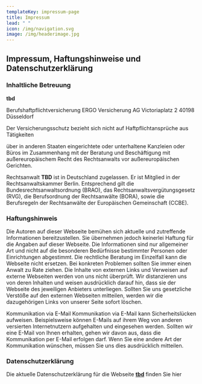```yaml
---
templateKey: impressum-page
title: Impressum
lead: " "
icon: /img/navigation.svg
image: /img/headerimage.jpg
---
```

## Impressum, Haftungshinweise und Datenschutzerklärung

### Inhaltliche Betreuung

**tbd**

Berufshaftpflichtversicherung
ERGO Versicherung AG
Victoriaplatz 2
40198 Düsseldorf

Der Versicherungsschutz bezieht sich nicht auf Haftpflichtansprüche aus Tätigkeiten

über in anderen Staaten eingerichtete oder unterhaltene Kanzleien oder Büros
im Zusammenhang mit der Beratung und Beschäftigung mit außereuropäischem Recht
des Rechtsanwalts vor außereuropäischen Gerichten.

Rechtsanwalt **TBD** ist in Deutschland zugelassen. Er ist Mitglied in der Rechtsanwaltskammer Berlin. Entsprechend gilt die Bundesrechtsanwaltsordnung (BRAO), das Rechtsanwaltsvergütungsgesetz (RVG), die Berufsordnung der Rechtsanwälte (BORA), sowie die Berufsregeln der Rechtsanwälte der Europäischen Gemeinschaft (CCBE).

### Haftungshinweis

Die Autoren auf dieser Webseite bemühen sich aktuelle und zutreffende Informationen bereitzustellen. Sie übernehmen jedoch keinerlei Haftung für die Angaben auf dieser Webseite. Die Informationen sind nur allgemeiner Art und nicht auf die besonderen Bedürfnisse bestimmter Personen oder Einrichtungen abgestimmt. Die rechtliche Beratung im Einzelfall kann die Webseite nicht ersetzen. Bei konkreten Problemen sollten Sie immer einen Anwalt zu Rate ziehen. Die Inhalte von externen Links und Verweisen auf externe Webseiten werden von uns nicht überprüft. Wir distanzieren uns von deren Inhalten und weisen ausdrücklich darauf hin, dass sie der Webseite des jeweiligen Anbieters unterliegen. Sollten Sie uns gesetzliche Verstöße auf den externen Webseiten mitteilen, werden wir die dazugehörigen Links von unserer Seite sofort löschen.

Kommunikation via E-Mail
Kommunikation via E-Mail kann Sicherheitslücken aufweisen. Beispielsweise können E-Mails auf ihrem Weg von anderen versierten Internetnutzern aufgehalten und eingesehen werden. Sollten wir eine E-Mail von Ihnen erhalten, gehen wir davon aus, dass die Kommunikation per E-Mail erfolgen darf. Wenn Sie eine andere Art der Kommunikation wünschen, müssen Sie uns dies ausdrücklich mitteilen.

### Datenschutzerklärung

Die aktuelle Datenschutzerklärung für die Webseite **[tbd](/datenschutz)** finden Sie hier